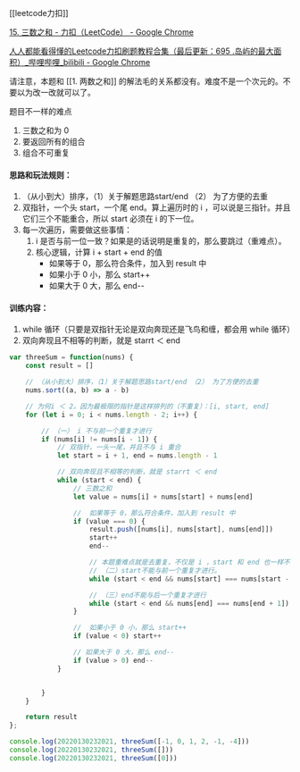 [[leetcode力扣]]

[15. 三数之和 - 力扣（LeetCode） - Google Chrome](https://leetcode-cn.com/problems/3sum/)

[人人都能看得懂的Leetcode力扣刷题教程合集（最后更新：695 .岛屿的最大面积）_哔哩哔哩_bilibili - Google Chrome](https://www.bilibili.com/video/BV1wA411b7qZ?p=5)


请注意，本题和 [[1. 两数之和]] 的解法毛的关系都没有。难度不是一个次元的。不要以为改一改就可以了。

题目不一样的难点
1. 三数之和为 0
2. 要返回所有的组合
3. 组合不可重复

#### 思路和玩法规则：
1. （从小到大）排序，（1）关于解题思路start/end （2） 为了方便的去重
2. 双指针，一个头 start，一个尾 end。算上遍历时的 i ，可以说是三指针。并且它们三个不能重合，所以 start 必须在 i 的下一位。
3. 每一次遍历，需要做这些事情：
	1. i 是否与前一位一致？如果是的话说明是重复的，那么要跳过（重难点）。
	2. 核心逻辑，计算 i + start + end 的值
		- 如果等于 0，那么符合条件，加入到 result 中
		- 如果小于 0 小，那么 start++
		- 如果大于 0 大，那么 end--


#### 训练内容：
1. while 循环（只要是双指针无论是双向奔现还是飞鸟和缠，都会用 while 循环）
2. 双向奔现且不相等的判断，就是 starrt ＜ end 

```javascript
var threeSum = function(nums) {
    const result = []

    // （从小到大）排序，（1）关于解题思路start/end （2） 为了方便的去重
    nums.sort((a, b) => a - b)

    // 为何i ＜ 2。因为最极限的指针是这样排列的（不重复）：[i, start, end]
    for (let i = 0; i < nums.length - 2; i++) {

        // （一） i 不与前一个重复才进行
        if (nums[i] != nums[i - 1]) {
            // 双指针，一头一尾，并且不与 i 重合
            let start = i + 1, end = nums.length - 1

			// 双向奔现且不相等的判断，就是 starrt ＜ end 
            while (start < end) {
                // 三数之和
                let value = nums[i] + nums[start] + nums[end]

                //  如果等于 0，那么符合条件，加入到 result 中
                if (value === 0) {
                    result.push([nums[i], nums[start], nums[end]])
                    start++
                    end--

                    // 本题重难点就是去重复，不仅是 i ，start 和 end 也一样不能重复
                    // （二）start不能与前一个重复才进行。
                    while (start < end && nums[start] === nums[start - 1]) start++

                    // （三）end不能与后一个重复才进行
                    while (start < end && nums[end] === nums[end + 1]) end++
                }

                //  如果小于 0 小，那么 start++
                if (value < 0) start++

                // 如果大于 0 大，那么 end--
                if (value > 0) end--
            }


        }
    }

    return result
};

console.log(20220130232021, threeSum([-1, 0, 1, 2, -1, -4]))
console.log(20220130232021, threeSum([]))
console.log(20220130232021, threeSum([0]))
```